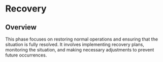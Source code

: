 # Recovery

## Overview

This phase focuses on restoring normal operations and ensuring that the situation is fully resolved. It involves implementing recovery plans, monitoring the situation, and making necessary adjustments to prevent future occurrences.